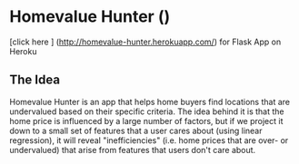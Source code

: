 # Homevalue Hunter ()

[click here ]  (http://homevalue-hunter.herokuapp.com/) for Flask App on Heroku

## The Idea
Homevalue Hunter is an app that helps home buyers find locations that are undervalued based on their specific criteria. The idea behind it is that the home price is influenced by a large number of factors, but if we project it down to a small set of features that a user cares about (using linear regression), it will reveal "inefficiencies" (i.e. home prices that are over- or undervalued) that arise from features that users don't care about.
